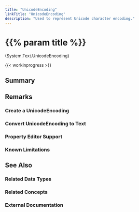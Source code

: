 ```yaml
---
title: "UnicodeEncoding"
linkTitle: "UnicodeEncoding"
description: "Used to represent Unicode character encoding."
---
```


# {{% param title %}}

<p class="namespace">(System.Text.UnicodeEncoding)</p>

{{< workinprogress >}}

## Summary

## Remarks

### Create a UnicodeEncoding

### Convert UnicodeEncoding to Text

### Property Editor Support

### Known Limitations

## See Also

### Related Data Types

### Related Concepts

### External Documentation
